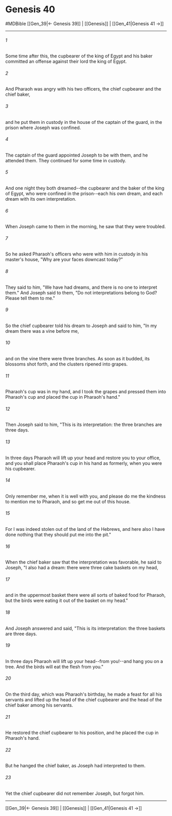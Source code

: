 # Genesis 40
#MDBible
[[Gen_39|← Genesis 39]] | [[Genesis]] | [[Gen_41|Genesis 41 →]]

***

###### 1 
Some time after this, the cupbearer of the king of Egypt and his baker committed an offense against their lord the king of Egypt. 

###### 2 
And Pharaoh was angry with his two officers, the chief cupbearer and the chief baker, 

###### 3 
and he put them in custody in the house of the captain of the guard, in the prison where Joseph was confined. 

###### 4 
The captain of the guard appointed Joseph to be with them, and he attended them. They continued for some time in custody. 

###### 5 
And one night they both dreamed--the cupbearer and the baker of the king of Egypt, who were confined in the prison--each his own dream, and each dream with its own interpretation. 

###### 6 
When Joseph came to them in the morning, he saw that they were troubled. 

###### 7 
So he asked Pharaoh's officers who were with him in custody in his master's house, "Why are your faces downcast today?" 

###### 8 
They said to him, "We have had dreams, and there is no one to interpret them." And Joseph said to them, "Do not interpretations belong to God? Please tell them to me." 

###### 9 
So the chief cupbearer told his dream to Joseph and said to him, "In my dream there was a vine before me, 

###### 10 
and on the vine there were three branches. As soon as it budded, its blossoms shot forth, and the clusters ripened into grapes. 

###### 11 
Pharaoh's cup was in my hand, and I took the grapes and pressed them into Pharaoh's cup and placed the cup in Pharaoh's hand." 

###### 12 
Then Joseph said to him, "This is its interpretation: the three branches are three days. 

###### 13 
In three days Pharaoh will lift up your head and restore you to your office, and you shall place Pharaoh's cup in his hand as formerly, when you were his cupbearer. 

###### 14 
Only remember me, when it is well with you, and please do me the kindness to mention me to Pharaoh, and so get me out of this house. 

###### 15 
For I was indeed stolen out of the land of the Hebrews, and here also I have done nothing that they should put me into the pit." 

###### 16 
When the chief baker saw that the interpretation was favorable, he said to Joseph, "I also had a dream: there were three cake baskets on my head, 

###### 17 
and in the uppermost basket there were all sorts of baked food for Pharaoh, but the birds were eating it out of the basket on my head." 

###### 18 
And Joseph answered and said, "This is its interpretation: the three baskets are three days. 

###### 19 
In three days Pharaoh will lift up your head--from you!--and hang you on a tree. And the birds will eat the flesh from you." 

###### 20 
On the third day, which was Pharaoh's birthday, he made a feast for all his servants and lifted up the head of the chief cupbearer and the head of the chief baker among his servants. 

###### 21 
He restored the chief cupbearer to his position, and he placed the cup in Pharaoh's hand. 

###### 22 
But he hanged the chief baker, as Joseph had interpreted to them. 

###### 23 
Yet the chief cupbearer did not remember Joseph, but forgot him. 

***

[[Gen_39|← Genesis 39]] | [[Genesis]] | [[Gen_41|Genesis 41 →]]
